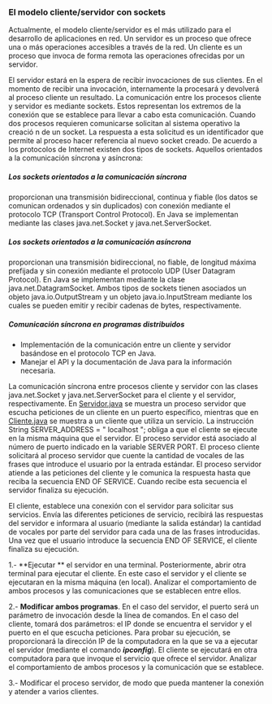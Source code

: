 ### El modelo cliente/servidor con sockets 

Actualmente,  el  modelo  cliente/servidor  es  el  más  utilizado  para  el  desarrollo  de aplicaciones  en  red.  Un  servidor  es  un  proceso  que  ofrece  una  o  más  operaciones accesibles a través  de la red.  Un  cliente es un proceso que invoca de forma remota las operaciones ofrecidas por un servidor.

El servidor estará en la espera de recibir invocaciones de sus clientes. En el momento de recibir una invocación,  internamente la procesará y devolverá  al proceso cliente un resultado. La  comunicación  entre  los  procesos  cliente  y  servidor  es  mediante  sockets.  Estos representan  los  extremos  de  la  conexión  que  se  establece  para  llevar  a  cabo  esta comunicación.  Cuando  dos  procesos  requieren  comunicarse  solicitan  al  sistema operativo la  creació n de un socket. La respuesta a esta solicitud es un identificador que permite al proceso hacer referencia al nuevo socket creado.  De acuerdo a los  protocolos de Internet existen dos tipos de sockets. Aquellos orientados a la comunicación síncrona y asíncrona:

##### Los  sockets  orientados  a  la  comunicación  síncrona

 proporcionan  una transmisión bidireccional, continua y fiable (los datos se comunican ordenados  y sin  duplicados)  con  conexión  mediante  el  protocolo  TCP  (Transport  Control Protocol).  En  Java  se  implementan  mediante  las  clases  java.net.Socket  y java.net.ServerSocket.

##### Los  sockets  orientados  a  la  comunicación  asíncrona

proporcionan  una transmisión  bidireccional,    no  fiable,  de  longitud  máxima  prefijada  y  sin conexión  mediante  el  protocolo  UDP  (User  Datagram  Protocol).  En  Java  se implementan  mediante la clase java.net.DatagramSocket. Ambos tipos de sockets tienen asociados un objeto java.io.OutputStream  y un objeto java.io.InputStream  mediante  los  cuales  se  pueden  emitir  y  recibir  cadenas  de  bytes, respectivamente.

##### **Comunicación síncrona en programas distribuidos**

* Implementación de la comunicación entre un cliente y servidor basándose en el protocolo TCP en Java.
* Manejar el API y la documentación de Java para la información necesaria.

La  comunicación  síncrona  entre  procesos  cliente  y  servidor  con  las  clases java.net.Socket y java.net.ServerSocket para el cliente y el servidor, respectivamente. En [Servidor.java](https://econtinua.cs.buap.mx/moodle/pluginfile.php/70402/mod_assign/intro/Servidor.java) se muestra un proceso servidor que escucha peticiones de un cliente en un puerto específico, mientras que en [Cliente.java](https://econtinua.cs.buap.mx/moodle/pluginfile.php/70402/mod_assign/intro/Cliente.java) se muestra a un cliente que utiliza un servicio. La instrucción String  SERVER_ADDRESS = " localhost "; obliga a que el cliente se ejecute en la misma máquina que el servidor. El  proceso  servidor  está  asociado  al  número  de  puerto  indicado  en  la  variable SERVER PORT. El proceso cliente solicitará al proceso servidor que cuente  la cantidad de  vocales  de  las  frases  que  introduce  el  usuario  por  la  entrada  estándar.  El  proceso servidor atiende  a  las peticiones del cliente y le comunica la respuesta   hasta que reciba la secuencia END OF SERVICE. Cuando recibe   esta secuencia el  servidor finaliza su ejecución.

El  cliente,  establece  una  conexión  con  el  servidor  para  solicitar  sus  servicios.  Envía  las  diferentes  peticiones  de  servicio,  recibirá  las  respuestas  del servidor e informara  al usuario (mediante la  salida estándar)  la cantidad  de vocales por parte  del  servidor  para  cada  una  de  las  frases  introducidas.  Una  vez  que  el  usuario introduce la secuencia END OF SERVICE, el cliente finaliza su ejecución.

1.- **Ejecutar ** el servidor en una terminal. Posteriormente, abrir otra terminal para ejecutar el cliente. En este caso el servidor y el cliente se ejecutaran en la misma máquina (en local). Analizar el comportamiento de ambos procesos y las comunicaciones que se establecen entre ellos.

2.- **Modificar ambos programas**. En el caso del servidor, el puerto será un parámetro de invocación desde la línea de comandos. En el caso del cliente, tomará dos parámetros: el IP donde se encuentra el servidor y el puerto en el que escucha peticiones. Para probar su ejecución, se proporcionará la dirección IP de la computadora en la que se va a ejecutar el servidor (mediante el comando ***ipconfig***). El cliente se ejecutará en otra computadora para que invoque el servicio que ofrece el servidor. Analizar el comportamiento de ambos procesos y la comunicación que se establece.

3.- Modificar el proceso servidor, de modo que pueda mantener la conexión y atender a varios clientes.

